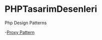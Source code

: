 # PHPTasarimDesenleri
Php Design Patterns

-[Proxy Pattern](https://github.com/omer-yavuz/PHPTasarimDesenleri/tree/master/ProxyPattern)
